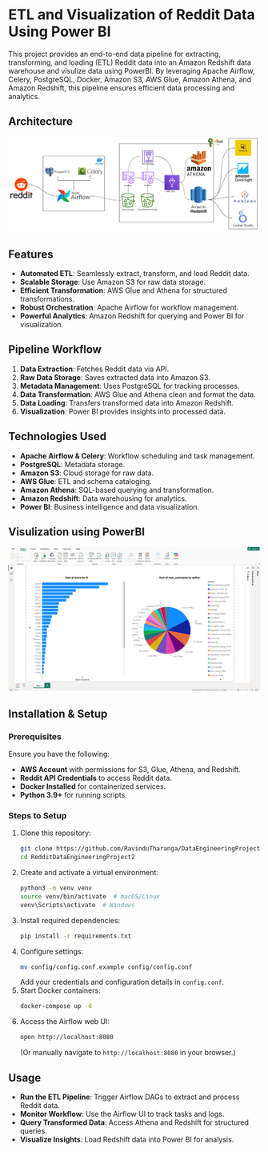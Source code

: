 # ETL and Visualization of Reddit Data Using Power BI

This project provides an end-to-end data pipeline for extracting, transforming, and loading (ETL) Reddit data into an Amazon Redshift data warehouse and visulize data using PowerBI. By leveraging Apache Airflow, Celery, PostgreSQL, Docker, Amazon S3, AWS Glue, Amazon Athena, and Amazon Redshift, this pipeline ensures efficient data processing and analytics.

## Architecture
![RedditDataEngineering.png](RedditDataEngineering.png)

## Features
- **Automated ETL**: Seamlessly extract, transform, and load Reddit data.
- **Scalable Storage**: Use Amazon S3 for raw data storage.
- **Efficient Transformation**: AWS Glue and Athena for structured transformations.
- **Robust Orchestration**: Apache Airflow for workflow management.
- **Powerful Analytics**: Amazon Redshift for querying and Power BI for visualization.

## Pipeline Workflow
1. **Data Extraction**: Fetches Reddit data via API.
2. **Raw Data Storage**: Saves extracted data into Amazon S3.
3. **Metadata Management**: Uses PostgreSQL for tracking processes.
4. **Data Transformation**: AWS Glue and Athena clean and format the data.
5. **Data Loading**: Transfers transformed data into Amazon Redshift.
6. **Visualization**: Power BI provides insights into processed data.

## Technologies Used
- **Apache Airflow & Celery**: Workflow scheduling and task management.
- **PostgreSQL**: Metadata storage.
- **Amazon S3**: Cloud storage for raw data.
- **AWS Glue**: ETL and schema cataloging.
- **Amazon Athena**: SQL-based querying and transformation.
- **Amazon Redshift**: Data warehousing for analytics.
- **Power BI**: Business intelligence and data visualization.

## Visulization using PowerBI
![visualization.png](visualization.png)

## Installation & Setup
### Prerequisites
Ensure you have the following:
- **AWS Account** with permissions for S3, Glue, Athena, and Redshift.
- **Reddit API Credentials** to access Reddit data.
- **Docker Installed** for containerized services.
- **Python 3.9+** for running scripts.

### Steps to Setup
1. Clone this repository:
   ```sh
   git clone https://github.com/RavinduTharanga/DataEngineeringProject2.git
   cd RedditDataEngineeringProject2
   ```
2. Create and activate a virtual environment:
   ```sh
   python3 -m venv venv
   source venv/bin/activate  # macOS/Linux
   venv\Scripts\activate  # Windows
   ```
3. Install required dependencies:
   ```sh
   pip install -r requirements.txt
   ```
4. Configure settings:
   ```sh
   mv config/config.conf.example config/config.conf
   ```
   Add your credentials and configuration details in `config.conf`.
5. Start Docker containers:
   ```sh
   docker-compose up -d
   ```
6. Access the Airflow web UI:
   ```sh
   open http://localhost:8080
   ```
   (Or manually navigate to `http://localhost:8080` in your browser.)

## Usage
- **Run the ETL Pipeline**: Trigger Airflow DAGs to extract and process Reddit data.
- **Monitor Workflow**: Use the Airflow UI to track tasks and logs.
- **Query Transformed Data**: Access Athena and Redshift for structured queries.
- **Visualize Insights**: Load Redshift data into Power BI for analysis.



